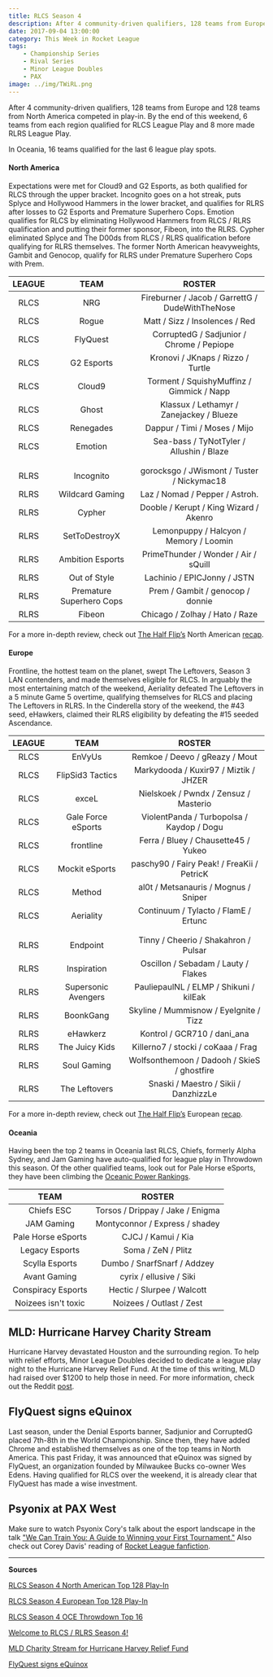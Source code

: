 ```yaml
---
title: RLCS Season 4
description: After 4 community-driven qualifiers, 128 teams from Europe and 128 teams from North America competed in play-in. By the end of this weekend, 6 teams from each region qualified for RLCS League Play and 8 more made RLRS League Play.
date: 2017-09-04 13:00:00
category: This Week in Rocket League
tags:
    - Championship Series
    - Rival Series
    - Minor League Doubles
    - PAX
image: ../img/TWiRL.png
---
```


After 4 community-driven qualifiers, 128 teams from Europe and 128 teams from North America competed in play-in. By the end of this weekend, 6 teams from each region qualified for RLCS League Play and 8 more made RLRS League Play.

In Oceania, 16 teams qualified for the last 6 league play spots.

#### North America

Expectations were met for Cloud9 and G2 Esports, as both qualified for RLCS through the upper bracket. Incognito goes on a hot streak, puts Splyce and Hollywood Hammers in the lower bracket, and qualifies for RLRS after losses to G2 Esports and Premature Superhero Cops. Emotion qualifies for RLCS by eliminating Hollywood Hammers from RLCS / RLRS qualification and putting their former sponsor, Fibeon, into the RLRS. Cypher eliminated Splyce and The D00ds from RLCS / RLRS qualification before qualifying for RLRS themselves. The former North American heavyweights, Gambit and Genocop, qualify for RLRS under Premature Superhero Cops with Prem.

| LEAGUE |           TEAM           |                     ROSTER                      |
| :----: | :----------------------: | :---------------------------------------------: |
|  RLCS  |           NRG            | Fireburner / Jacob / GarrettG / DudeWithTheNose |
|  RLCS  |          Rogue           |         Matt / Sizz / Insolences / Red          |
|  RLCS  |         FlyQuest         |    CorruptedG / Sadjunior / Chrome / Pepiope    |
|  RLCS  |        G2 Esports        |        Kronovi / JKnaps / Rizzo / Turtle        |
|  RLCS  |          Cloud9          |    Torment / SquishyMuffinz / Gimmick / Napp    |
|  RLCS  |          Ghost           |    Klassux / Lethamyr / Zanejackey / Blueze     |
|  RLCS  |        Renegades         |          Dappur / Timi / Moses / Mijo           |
|  RLCS  |         Emotion          |    Sea-bass / TyNotTyler / Allushin / Blaze     |
|        |                          |                                                 |
|        |                          |                                                 |
|  RLRS  |        Incognito         |   gorocksgo / JWismont / Tuster / Nickymac18    |
|  RLRS  |     Wildcard Gaming      |         Laz / Nomad / Pepper / Astroh.          |
|  RLRS  |          Cypher          |     Dooble / Kerupt / King Wizard / Akenro      |
|  RLRS  |      SetToDestroyX       |     Lemonpuppy / Halcyon / Memory / Loomin      |
|  RLRS  |     Ambition Esports     |      PrimeThunder / Wonder / Air / sQuill       |
|  RLRS  |       Out of Style       |           Lachinio / EPICJonny / JSTN           |
|  RLRS  | Premature Superhero Cops |        Prem / Gambit / genocop / donnie         |
|  RLRS  |          Fibeon          |         Chicago / Zolhay / Hato / Raze          |

For a more in-depth review, check out [The Half Flip’s](https://twitter.com/thehalfflip) North American [recap](http://thehalfflip.com/rlcs-season-4-north-american-play-in-recap/).

#### Europe

Frontline, the hottest team on the planet, swept The Leftovers, Season 3 LAN contenders, and made themselves eligible for RLCS. In arguably the most entertaining match of the weekend, Aeriality defeated The Leftovers in a 5 minute Game 5 overtime, qualifying themselves for RLCS and placing The Leftovers in RLRS. In the Cinderella story of the weekend, the #43 seed, eHawkers, claimed their RLRS eligibility by defeating the #15 seeded Ascendance.

| LEAGUE |        TEAM         |                   ROSTER                    |
| :----: | :-----------------: | :-----------------------------------------: |
|  RLCS  |       EnVyUs        |       Remkoe / Deevo / gReazy / Mout        |
|  RLCS  |  FlipSid3 Tactics   |    Markydooda / Kuxir97 / Miztik / JHZER    |
|  RLCS  |        exceL        |    Nielskoek / Pwndx / Zensuz / Masterio    |
|  RLCS  | Gale Force eSports  |  ViolentPanda / Turbopolsa / Kaydop / Dogu  |
|  RLCS  |      frontline      |     Ferra / Bluey / Chausette45 / Yukeo     |
|  RLCS  |   Mockit eSports    | paschy90 / Fairy Peak! / FreaKii / PetricK  |
|  RLCS  |       Method        |    al0t / Metsanauris / Mognus / Sniper     |
|  RLCS  |      Aeriality      |    Continuum / Tylacto / FlamE / Ertunc     |
|        |                     |                                             |
|        |                     |                                             |
|  RLRS  |      Endpoint       |    Tinny / Cheerio / Shakahron / Pulsar     |
|  RLRS  |     Inspiration     |     Oscillon / Sebadam / Lauty / Flakes     |
|  RLRS  | Supersonic Avengers |   PauliepaulNL / ELMP / Shikuni / kilEak    |
|  RLRS  |      BoonkGang      |   Skyline / Mummisnow / EyeIgnite / Tizz    |
|  RLRS  |      eHawkerz       |         Kontrol / GCR710 / dani_ana         |
|  RLRS  |   The Juicy Kids    |     Killerno7 / stocki / coKaaa / Frag      |
|  RLRS  |     Soul Gaming     | Wolfsonthemoon / Dadooh / SkieS / ghostfire |
|  RLRS  |    The Leftovers    |    Snaski / Maestro / Sikii / DanzhizzLe    |

For a more in-depth review, check out [The Half Flip’s](https://twitter.com/thehalfflip) European [recap](http://thehalfflip.com/rlcs-season-4-european-play-in-recap/).

#### Oceania

Having been the top 2 teams in Oceania last RLCS, Chiefs, formerly Alpha Sydney, and Jam Gaming have auto-qualified for league play in Throwdown this season. Of the other qualified teams, look out for Pale Horse eSports, they have been climbing the [Oceanic Power Rankings](https://rocket-league.com/news/the-oce-power-rankings-2108-2708).

|        TEAM         |              ROSTER              |
| :-----------------: | :------------------------------: |
|     Chiefs ESC      | Torsos / Drippay / Jake / Enigma |
|     JAM Gaming      |  Montyconnor / Express / shadey  |
| Pale Horse eSports  |        CJCJ / Kamui / Kia        |
|   Legacy Esports    |        Soma / ZeN / Plitz        |
|   Scylla Esports    |   Dumbo / SnarfSnarf / Addzey    |
|    Avant Gaming     |     cyrix / ellusive / Siki      |
| Conspiracy Esports  |    Hectic / Slurpee / Walcott    |
| Noizees isn't toxic |     Noizees / Outlast / Zest     |

## MLD: Hurricane Harvey Charity Stream

Hurricane Harvey devastated Houston and the surrounding region. To help with relief efforts, Minor League Doubles decided to dedicate a league play night to the Hurricane Harvey Relief Fund. At the time of this writing, MLD had raised over \$1200 to help those in need. For more information, check out the Reddit [post](https://www.reddit.com/r/RocketLeague/comments/6xic1m/mld_charity_stream_for_hurricane_harvey_relief/).

## FlyQuest signs eQuinox

Last season, under the Denial Esports banner, Sadjunior and CorruptedG placed 7th-8th in the World Championship. Since then, they have added Chrome and established themselves as one of the top teams in North America. This past Friday, it was announced that eQuinox was signed by FlyQuest, an organization founded by Milwaukee Bucks co-owner Wes Edens. Having qualified for RLCS over the weekend, it is already clear that FlyQuest has made a wise investment.

## Psyonix at PAX West

Make sure to watch Psyonix Cory's talk about the esport landscape in the talk ["We Can Train You: A Guide to Winning your First Tournament."](https://www.twitch.tv/videos/171985684?t=08h31m52s) Also check out Corey Davis' reading of [Rocket League fanfiction](http://www.pcgamer.com/we-got-a-member-of-psyonix-to-read-some-rocket-league-fan-fiction-to-us/?utm_content=buffera1ad7&utm_medium=social&utm_source=twitter&utm_campaign=buffer-pcgamertw).

---

**Sources**

[RLCS Season 4 North American Top 128 Play-In](https://www.reddit.com/r/RocketLeague/comments/6xldqz/rlcs_s4_na_top_128_playin_megathread/)

[RLCS Season 4 European Top 128 Play-In](https://www.reddit.com/r/RocketLeague/comments/6xt9ex/rlcs_s4_eu_top_128_playin_megathread/)

[RLCS Season 4 OCE Throwdown Top 16](https://www.reddit.com/r/RocketLeague/comments/6xq7t7/rlcs_s4_throwdown_oce_top16_megathread/)

[Welcome to RLCS / RLRS Season 4!](http://rlcs.gg/news/welcome-to-rlcs-rlrs-season-4)

[MLD Charity Stream for Hurricane Harvey Relief Fund](https://www.reddit.com/r/RocketLeague/comments/6xic1m/mld_charity_stream_for_hurricane_harvey_relief/)

[FlyQuest signs eQuinox](https://twitter.com/FlyQuestSports/status/903801219373600768)
